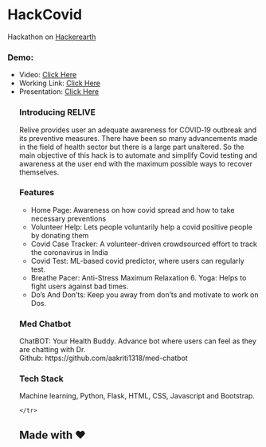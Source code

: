 # HackCovid 
<p>Hackathon on <a href="https://www.hackerearth.com/challenges/hackathon/hackerearth-hackcovid-2/">Hackerearth</a></p>

### Demo:
<p><ul> <li>Video: <a href="https://youtu.be/_pgZu4y-jB4"> Click Here</a></li>
  <li>Working Link: <a href="https://hackcovidrelive.herokuapp.com/">Click Here</a></li>
  <li>Presentation: <a href="https://docs.google.com/presentation/d/1OKoLZCtqwbfXU6wtadOwJvASG5t0OTsL1npZPmoYBeg/edit?usp=sharing"> Click Here</a></li>
</p>
 
### Introducing RELIVE
<p>Relive provides user an adequate awareness for COVID‐19 outbreak and its preventive measures. There have been so many advancements made in the field of health sector but there is a large part unaltered. So the main objective of this hack is to automate and simplify Covid testing and awareness at the user end with the maximum possible ways to recover themselves.</p>
  
### Features
<ul>
  <li>Home Page: Awareness on how covid spread and how to take necessary preventions </li>
  <li>Volunteer Help: Lets people voluntarily help a covid positive people by donating them </li>
  <li>Covid Case Tracker: A volunteer-driven crowdsourced effort to track the coronavirus in India </li>
  <li>Covid Test: ML-based covid predictor, where users can regularly test.</li>
  <li>Breathe Pacer: Anti-Stress Maximum Relaxation 6. Yoga: Helps to fight users against bad times. </li>
  <li>Do’s And Don’ts: Keep you away from don’ts and motivate to work on Dos. </li>
</ul>

### Med Chatbot
<p> ChatBOT: Your Health Buddy. Advance bot where users can feel as they are chatting with Dr. <br> Github: https://github.com/aakriti1318/med-chatbot</p>

### Tech Stack
Machine learning, Python, Flask, HTML, CSS, Javascript and Bootstrap.


    </tr>
  </table>
  
<h2> Made with ♥ </h2>
